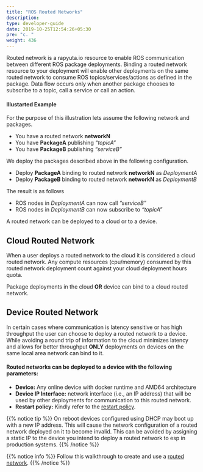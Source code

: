 ```yaml
---
title: "ROS Routed Networks"
description:
type: developer-guide
date: 2019-10-25T12:54:26+05:30
pre: "c. "
weight: 436
---
```


Routed network is a rapyuta.io resource to enable ROS communication between different ROS package deployments. Binding a routed network resource to your deployment will enable other deployments on the same routed network to consume ROS topics/services/actions as defined in the package. 
Data flow occurs only when another package chooses to subscribe to a topic, call a service or call an action. 

#### Illustarted Example
For the purpose of this illustration lets assume the following network and packages.

* You have a routed network __networkN__
* You have __PackageA__ publishing _“topicA”_
* You have __PackageB__ publishing _“serviceB”_

We deploy the packages described above in the following configuration.

* Deploy __PackageA__ binding to routed network __networkN__ as _DeploymentA_
* Deploy __PackageB__ binding to routed network __networkN__ as _DeploymentB_

The result is as follows 

* ROS nodes in  _DeploymentA_ can now call _“serviceB”_
* ROS nodes in  _DeploymentB_ can now subscribe to _“topicA”_

A routed network can be deployed to a cloud or to a device.


## Cloud Routed Network

When a user deploys a routed network to the cloud it is considered a cloud routed network. Any compute resources (cpu/memory) consumed by this routed network deployment count against your cloud deployment hours quota.

Package deployments in the cloud __OR__ device can bind to a cloud routed network.


## Device Routed Network

In certain cases where communication is latency sensitive or has high throughput the user can choose to deploy a routed network to a device. 
While avoiding a round trip of information to the cloud minimizes latency and allows for better throughput __ONLY__ deployments on devices on the same local area network can bind to it. 



#### Routed networks can be deployed to a device with the following parameters:

* __Device:__ Any online device with docker runtime and AMD64 architecture
* __Device IP Interface:__ network interface (i.e., an IP address) that will be used by other deployments for communication to this routed network.
* __Restart policy:__ Kindly refer to the [restart policy](/developer-guide/manage-software-cycle/deployments/#restart-policy).

{{% notice tip %}}
On reboot devices configured using DHCP may boot up with a new IP address. This will cause the network configuration of a routed network deployed on it to become invalid. This can be avoided by assigning a static IP  to the device you intend to deploy a routed network to esp in production systems.
{{% /notice %}}

{{% notice info %}}
Follow this walkthrough to create and use a [routed network](/build-solutions/sample-walkthroughs/routed-network). 
{{% /notice %}}